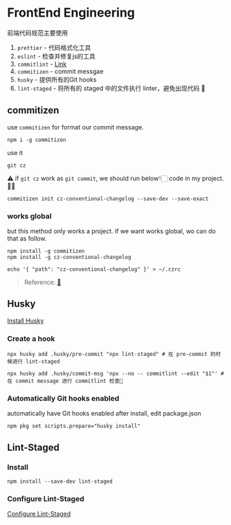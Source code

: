 # FrontEnd Engineering

前端代码规范主要使用

1. `prettier` - 代码格式化工具
2. `eslint` - 检查并修复js的工具
3. `commitlint` - [Link](https://commitlint.js.org/#/guides-local-setup)
4. `commitizen` - commit messgae
5. `husky` - 提供所有的Git hooks
6. `lint-staged` - 将所有的 staged 中的文件执行 linter，避免出现代码 💩

## commitizen

use `commitizen` for format our commit message.

```shell
npm i -g commitizen
```

use it

```shell
git cz
```

⚠️ if `git cz` work as `git commit`, we should run below👇🏻 code in my project.👨‍💻

```shell
commitizen init cz-conventional-changelog --save-dev --save-exact
```

### works global

but this method only works a project. if we want works global, wo can do that as follow.

```shell
npm install -g commitizen
npm install -g cz-conventional-changelog

echo '{ "path": "cz-conventional-changelog" }' > ~/.czrc
```

> Reference: [🔗](https://github.com/commitizen/cz-cli)

## Husky

[Install Husky](https://typicode.github.io/husky/getting-started.html#install)

### Create a hook

```shell
npx husky add .husky/pre-commit "npx lint-staged" # 在 pre-commit 的时候进行 lint-staged

npx husky add .husky/commit-msg 'npx --no -- commitlint --edit "$1"' # 在 commit message 进行 commitlint 检查🧐
```

### Automatically Git hooks enabled

automatically have Git hooks enabled after install, edit package.json

```shell
npm pkg set scripts.prepare="husky install"
```

## Lint-Staged

### Install

```shell
npm install --save-dev lint-staged
```

### Configure Lint-Staged

[Configure Lint-Staged](https://github.com/okonet/lint-staged#configuration)
